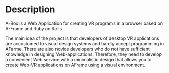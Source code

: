 Description
=========================
A-Box is a Web Application for creating VR programs in a browser based on A-Frame and Ruby on Rails

The main idea of the project is that developers of desktop VR applications are accustomed to visual design systems and hardly accept programming in AFarme. There are also novice developers who do not have sufficient knowledge in designing Web-applications. Therefore, they need to develop a convenient Web service with a minimalistic design that allows you to create Web-VR applications on AFrame using a visual environment.
